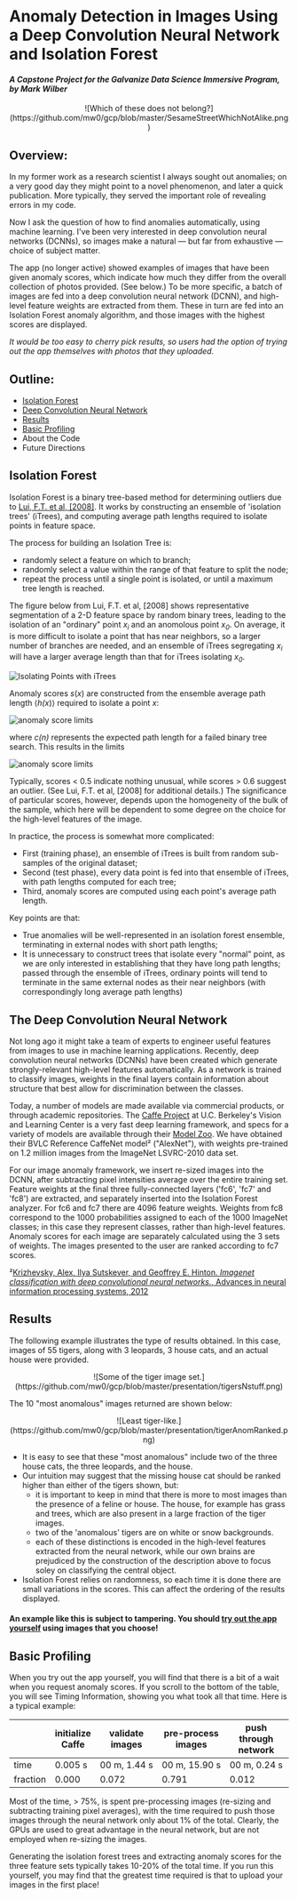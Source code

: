 # Anomaly Detection in Images Using a Deep Convolution Neural Network and Isolation Forest

#### *A Capstone Project for the Galvanize Data Science Immersive Program, by Mark Wilber*

<center>
![Which of these does not belong?](https://github.com/mw0/gcp/blob/master/SesameStreetWhichNotAlike.png)
</center>

## Overview:

In my former work as a research scientist I always sought out anomalies; on a very good day they might point to a novel phenomenon, and later a quick publication. More typically, they served the important role of revealing errors in my code.  
  
Now I ask the question of how to find anomalies automatically, using machine learning. I've been very interested in deep convolution neural networks (DCNNs), so images make a natural &mdash; but far from exhaustive &mdash; choice of subject matter. 

The app (no longer active) showed examples of images that have been given anomaly scores, which indicate how much they differ from the overall collection of photos provided. (See below.)
To be more specific, a batch of images are fed into a deep convolution neural network (DCNN), and high-level feature weights are extracted from them. These in turn are fed into an Isolation Forest anomaly algorithm, and those images with the highest scores are displayed.

*It would be too easy to cherry pick results, so users had the option of trying out the app themselves with photos that they uploaded.*

## Outline:
* <a href="#iForest">Isolation Forest</a>
* <a href="#DCNN">Deep Convolution Neural Network</a>
* <a href="#results">Results</a>
* <a href="#profiling">Basic Profiling</a>
* About the Code
* Future Directions

## <a name="iForest">Isolation Forest</a>

Isolation Forest is a binary tree-based method for determining outliers due to [Lui, F.T. et al, \[2008\]](http://cs.nju.edu.cn/zhouzh/zhouzh.files/publication/icdm08b.pdf?q=isolation).
It works by constructing an ensemble of 'isolation trees' (iTrees), and computing average path lengths required to isolate points in feature space.

The process for building an Isolation Tree is:
* randomly select a feature on which to branch;
* randomly select a value within the range of that feature to split the node;
* repeat the process until a single point is isolated, or until a maximum tree length is reached.

The figure below from Lui, F.T. et al, [2008] shows representative segmentation of a 2-D feature space by random binary trees, leading to the isolation of an "ordinary" point <em>x<sub>i</sub></em> and an anomolous point <em>x<sub>0</sub></em>.
On average, it is more difficult to isolate a point that has near neighbors, so a larger number of branches are needed, and an ensemble of iTrees segregating <em>x<sub>i</sub></em> will have a larger average length than that for iTrees isolating <em>x<sub>0</sub></em>.

![Isolating Points with iTrees](https://github.com/mw0/gcp/blob/master/presentation/ITreeIsolatingPoints.png)

Anomaly scores <em>s</em>(<em>x</em>) are constructed from the ensemble average path length &lang;<em>h(</em><em>x</em>)&rang; required to isolate a point <em>x</em>:

![anomaly score limits](https://github.com/mw0/gcp/blob/master/presentation/sxn.png)

where *c(n)* represents the expected path length for a failed binary tree search. This results in the limits

![anomaly score limits](https://github.com/mw0/gcp/blob/master/presentation/sx.png)

Typically, scores < 0.5 indicate nothing unusual, while scores > 0.6 suggest an outlier.
(See Lui, F.T. et al, [2008] for additional details.)
The significance of particular scores, however, depends upon the homogeneity of the bulk of the sample, which here will be dependent to some degree on the choice for the high-level features of the image.  
  
In practice, the process is somewhat more complicated:

* First (training phase), an ensemble of iTrees is built from random sub-samples of the original dataset;
* Second (test phase), every data point is fed into that ensemble of iTrees, with path lengths computed for each tree;
* Third, anomaly scores are computed using each point's average path length.  
  
Key points are that:
* True anomalies will be well-represented in an isolation forest ensemble, terminating in external nodes with short path lengths;
* It is unnecessary to construct trees that isolate every "normal" point, as we are only interested in establishing that they have long path lengths; passed through the ensemble of iTrees, ordinary points will tend to terminate in the same external nodes as their near neighbors (with correspondingly long average path lengths)

##  <a name="DCNN">The Deep Convolution Neural Network</a>

Not long ago it might take a team of experts to engineer useful features from images to use in machine learning applications.
Recently, deep convolution neural networks (DCNNs) have been created which generate strongly-relevant high-level features automatically.
As a network is trained to classify images, weights in the final layers contain information about structure that best allow for discrimination between the classes.

Today, a number of models are made available via commercial products, or through academic repositories.
The [Caffe Project](http://caffe.berkeleyvision.org/) at U.C. Berkeley's Vision and Learning Center is a very fast deep learning framework, and specs for a variety of models are available through their [Model Zoo](http://caffe.berkeleyvision.org/model_zoo.html).
We have obtained their BVLC Reference CaffeNet model&sup2; ("AlexNet"), with weights pre-trained on 1.2 million images from the ImageNet LSVRC-2010 data set.

For our image anomaly framework, we insert re-sized images into the DCNN, after subtracting pixel intensities average over the entire training set.
Feature weights at the final three fully-connected layers ('fc6', 'fc7' and 'fc8') are extracted, and separately inserted into the Isolation Forest analyzer.
For fc6 and fc7 there are 4096 feature weights.
Weights from fc8 correspond to the 1000 probabilities assigned to each of the 1000 ImageNet classes; in this case they represent classes, rather than high-level features.
Anomaly scores for each image are separately calculated using the 3 sets of weights. The images presented to the user are ranked according to fc7 scores.

&sup2;[Krizhevsky, Alex, Ilya Sutskever, and Geoffrey E. Hinton. *Imagenet classification with deep convolutional neural networks.*, Advances in neural information processing systems, 2012](http://www.cs.toronto.edu/~fritz/absps/imagenet.pdf)

## <a name="#results">Results</a>

The following example illustrates the type of results obtained.
In this case, images of 55 tigers, along with 3 leopards, 3 house cats, and an actual house were provided.

<center>
![Some of the tiger image set.](https://github.com/mw0/gcp/blob/master/presentation/tigersNstuff.png)
</center>

The 10 "most anomalous" images returned are shown below:

<center>
![Least tiger-like.](https://github.com/mw0/gcp/blob/master/presentation/tigerAnomRanked.png)
</center>

* It is easy to see that these "most anomalous" include two of the three house cats, the three leopards, and the house.
* Our intuition may suggest that the missing house cat should be ranked higher than either of the tigers shown, but:
  * it is important to keep in mind that there is more to most images than the presence of a feline or house. The house, for example has grass and trees, which are also present in a large fraction of the tiger images.
  * two of the 'anomalous' tigers are on white or snow backgrounds.
  * each of these distinctions is encoded in the high-level features extracted from the neural network, while our own brains are prejudiced by the construction of the description above to focus soley  on classifying the central object.
* Isolation Forest relies on randomness, so each time it is done there are small variations in the scores. This can affect the ordering of the results displayed.

#### An example like this is subject to tampering. You should [try out the app yourself](http://www.rustytrephine.info "try this App! ") using images that you choose!

## <a name="profiling">Basic Profiling</a>

When you try out the app yourself, you will find that there is a bit of a wait when you request anomaly scores. If you scroll to  the bottom of the table, you will see Timing Information, showing you what took all that time. Here is a typical example:

||initialize Caffe|validate images|pre-process images|push through network|iForest on fc6|iForest on fc7|iForest on fc8|iForest combined|total|
|----|--------------|---------------|------------------|--------------------|--------------|--------------|--------------|----------------|-----|
|time|0.005&nbsp;s|00&nbsp;m,&nbsp;1.44&nbsp;s|00&nbsp;m,&nbsp;15.90&nbsp;s|00&nbsp;m,&nbsp;0.24&nbsp;s|1.036&nbsp;s|0.899&nbsp;s|0.589&nbsp;s|00&nbsp;m,&nbsp;2.52&nbsp;s|00&nbsp;m,&nbsp;20.11&nbsp;s|
|fraction|0.000|0.072|0.791|0.012|0.052|0.045|0.029|0.126||

Most of the time, &gt; 75%, is spent pre-processing images (re-sizing and subtracting training pixel averages), with the time required to push those images through the neural network only about 1% of the total. Clearly, the GPUs are used to great advantage in the neural network, but are not employed when re-sizing the images.  
  
Generating the isolation forest trees and extracting anomaly scores for the three feature sets typically takes 10-20% of the total time. If you run this yourself, you may find that the greatest time required is that to upload your images in the first place!

